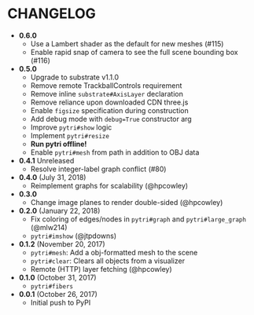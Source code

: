 # CHANGELOG

-   **0.6.0**
    -   Use a Lambert shader as the default for new meshes (#115)
    -   Enable rapid snap of camera to see the full scene bounding box (#116)
-   **0.5.0**
    -   Upgrade to substrate v1.1.0
    -   Remove remote TrackballControls requirement
    -   Remove inline `substrate#AxisLayer` declaration
    -   Remove reliance upon downloaded CDN three.js
    -   Enable `figsize` specification during construction
    -   Add debug mode with `debug=True` constructor arg
    -   Improve `pytri#show` logic
    -   Implement `pytri#resize`
    -   **Run pytri offline!**
    -   Enable `pytri#mesh` from path in addition to OBJ data
-   **0.4.1** Unreleased
    -   Resolve integer-label graph conflict (#80)
-   **0.4.0** (July 31, 2018)
    -   Reimplement graphs for scalability (@hpcowley)
-   **0.3.0**
    -   Change image planes to render double-sided (@hpcowley)
-   **0.2.0** (January 22, 2018)
    -   Fix coloring of edges/nodes in `pytri#graph` and `pytri#large_graph` (@mlw214)
    -   `pytri#imshow` (@jtpdowns)
-   **0.1.2** (November 20, 2017)
    -   `pytri#mesh`: Add a obj-formatted mesh to the scene
    -   `pytri#clear`: Clears all objects from a visualizer
    -   Remote (HTTP) layer fetching (@hpcowley)
-   **0.1.0** (October 31, 2017)
    -   `pytri#fibers`
-   **0.0.1** (October 26, 2017)
    -   Initial push to PyPI
